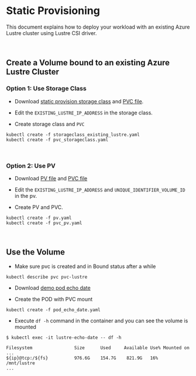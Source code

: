 # Static Provisioning

This document explains how to deploy your workload with an existing Azure Lustre cluster using Lustre CSI driver.

&nbsp;

## Create a Volume bound to an existing Azure Lustre Cluster

### Option 1: Use Storage Class

* Download
[static provision storage class](./examples/storageclass_existing_lustre.yaml)
and [PVC file](./examples/pvc_storageclass.yaml).

* Edit the `EXISTING_LUSTRE_IP_ADDRESS` in the storage class.

* Create storage class and `PVC`

```shell
kubectl create -f storageclass_existing_lustre.yaml
kubectl create -f pvc_storageclass.yaml
```

&nbsp;

### Option 2: Use PV

* Download [PV file](./examples/pv.yaml) and
[PVC file](./examples/pvc_pv.yaml)

* Edit the `EXISTING_LUSTRE_IP_ADDRESS` and `UNIQUE_IDENTIFIER_VOLUME_ID` in the pv.

* Create PV and PVC.

```shell
kubectl create -f pv.yaml
kubectl create -f pvc_pv.yaml
```

&nbsp;

## Use the Volume

* Make sure pvc is created and in Bound status after a while

```shell
kubectl describe pvc pvc-lustre
```

* Download [demo pod echo date](./examples/pod_echo_date.yaml)

* Create the POD with PVC mount

```shell
kubectl create -f pod_echo_date.yaml
```

* Execute `df -h` command in the container and you can see the volume is
mounted

```shell
$ kubectl exec -it lustre-echo-date -- df -h

Filesystem                Size      Used     Available Use% Mounted on
...
${ip}@tcp:/${fs}          976.6G    154.7G    821.9G   16%  /mnt/lustre
...
```
